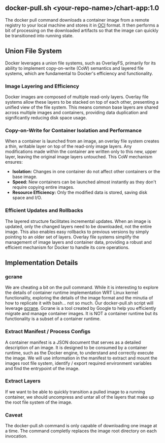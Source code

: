## docker-pull.sh \<your-repo-name\>/chart-app:1.0
The docker pull command downloads a container image from a remote registry to your local machine and stores it in [OCI](https://opencontainers.org/) format.  It then performs a bit of processing on the downloaded artifacts so that the image can quickly be transitioned into running state. 

## Union File System
Docker leverages a union file systems, such as OverlayFS, primarily for its ability to implement copy-on-write (CoW) semantics and layered file systems, which are fundamental to Docker's efficiency and functionality.

### Image Layering and Efficiency
Docker images are composed of multiple read-only layers. Overlay file systems allow these layers to be stacked on top of each other, presenting a unified view of the file system. This means common base layers are shared across multiple images and containers, providing data duplication and significantly reducing disk space usage.

### Copy-on-Write for Container Isolation and Performance
When a container is launched from an image, an overlay file system creates a thin, writable layer on top of the read-only image layers. Any modifications made within the container are written only to this new, upper layer, leaving the original image layers untouched. This CoW mechanism ensures:

* **Isolation:** Changes in one container do not affect other containers or the base image.
* **Speed:** New containers can be launched almost instantly as they don't require copying entire images.
* **Resource Efficiency:** Only the modified data is stored, saving disk space and I/O.

### Efficient Updates and Rollbacks
The layered structure facilitates incremental updates. When an image is updated, only the changed layers need to be downloaded, not the entire image. This also enables easy rollbacks to previous versions by simply pointing to an older set of layers.  Overlay file systems simplify the management of image layers and container data, providing a robust and efficient mechanism for Docker to handle its core operations.

## Implementation Details
### gcrane
We are cheating a bit on the pull command.  While it is interesting to explore the details of container runtime implementation WRT Linux kernel functionality, exploring the details of the image format and the minutia of how to replicate it with bash... not so much.  Our docker-pull.sh script will leverage [gcrane](https://github.com/google/go-containerregistry/blob/main/cmd/gcrane/README.md).  Gcrane is a tool created by Google to help you efficiently migrate and manage container images.  It is NOT a container runtime but its functionality is a subset of a container runtime.

### Extract Manifest / Process Configs
A container manifest is a JSON document that serves as a detailed description of an image. It is designed to be consumed by a container runtime, such as the Docker engine, to understand and correctly execute the image. We will use information in the manifest to extract and mount the images root file system, identify / export required environment variables and find the entrypoint of the image.

### Extract Layers
If we want to be able to quickly transition a pulled image to a running container, we should uncompress and untar all of the layers that make up the root file system of the image.

### Caveat
The docker-pull.sh command is only capable of downloading one image at a time.  The command completly replaces the image root directory on each invocation.
